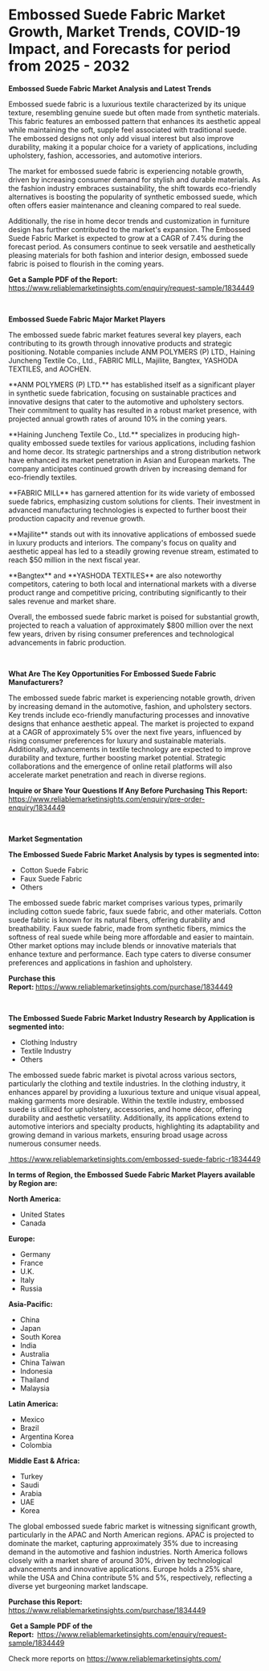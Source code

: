 <p><h1>Embossed Suede Fabric Market Growth, Market Trends, COVID-19 Impact, and Forecasts for period from 2025 - 2032</h1></p><p><strong>Embossed Suede Fabric Market Analysis and Latest Trends</strong></p>
<p><p>Embossed suede fabric is a luxurious textile characterized by its unique texture, resembling genuine suede but often made from synthetic materials. This fabric features an embossed pattern that enhances its aesthetic appeal while maintaining the soft, supple feel associated with traditional suede. The embossed designs not only add visual interest but also improve durability, making it a popular choice for a variety of applications, including upholstery, fashion, accessories, and automotive interiors.</p><p>The market for embossed suede fabric is experiencing notable growth, driven by increasing consumer demand for stylish and durable materials. As the fashion industry embraces sustainability, the shift towards eco-friendly alternatives is boosting the popularity of synthetic embossed suede, which often offers easier maintenance and cleaning compared to real suede. </p><p>Additionally, the rise in home decor trends and customization in furniture design has further contributed to the market's expansion. The Embossed Suede Fabric Market is expected to grow at a CAGR of 7.4% during the forecast period. As consumers continue to seek versatile and aesthetically pleasing materials for both fashion and interior design, embossed suede fabric is poised to flourish in the coming years.</p></p>
<p><strong>Get a Sample PDF of the Report:&nbsp;</strong> <a href="https://www.reliablemarketinsights.com/enquiry/request-sample/1834449?utm_campaign=2214&utm_medium=2&utm_source=Github&utm_content=ia&utm_term=02042025&utm_id=embossed-suede-fabric">https://www.reliablemarketinsights.com/enquiry/request-sample/1834449</a></p>
<p>&nbsp;</p>
<p><strong>Embossed Suede Fabric Major Market Players</strong></p>
<p><p>The embossed suede fabric market features several key players, each contributing to its growth through innovative products and strategic positioning. Notable companies include ANM POLYMERS (P) LTD., Haining Juncheng Textile Co., Ltd., FABRIC MILL, Majilite, Bangtex, YASHODA TEXTILES, and AOCHEN. </p><p>**ANM POLYMERS (P) LTD.** has established itself as a significant player in synthetic suede fabrication, focusing on sustainable practices and innovative designs that cater to the automotive and upholstery sectors. Their commitment to quality has resulted in a robust market presence, with projected annual growth rates of around 10% in the coming years.</p><p>**Haining Juncheng Textile Co., Ltd.** specializes in producing high-quality embossed suede textiles for various applications, including fashion and home decor. Its strategic partnerships and a strong distribution network have enhanced its market penetration in Asian and European markets. The company anticipates continued growth driven by increasing demand for eco-friendly textiles.</p><p>**FABRIC MILL** has garnered attention for its wide variety of embossed suede fabrics, emphasizing custom solutions for clients. Their investment in advanced manufacturing technologies is expected to further boost their production capacity and revenue growth.</p><p>**Majilite** stands out with its innovative applications of embossed suede in luxury products and interiors. The company's focus on quality and aesthetic appeal has led to a steadily growing revenue stream, estimated to reach $50 million in the next fiscal year.</p><p>**Bangtex** and **YASHODA TEXTILES** are also noteworthy competitors, catering to both local and international markets with a diverse product range and competitive pricing, contributing significantly to their sales revenue and market share.</p><p>Overall, the embossed suede fabric market is poised for substantial growth, projected to reach a valuation of approximately $800 million over the next few years, driven by rising consumer preferences and technological advancements in fabric production.</p></p>
<p>&nbsp;</p>
<p><strong>What Are The Key Opportunities For Embossed Suede Fabric Manufacturers?</strong></p>
<p><p>The embossed suede fabric market is experiencing notable growth, driven by increasing demand in the automotive, fashion, and upholstery sectors. Key trends include eco-friendly manufacturing processes and innovative designs that enhance aesthetic appeal. The market is projected to expand at a CAGR of approximately 5% over the next five years, influenced by rising consumer preferences for luxury and sustainable materials. Additionally, advancements in textile technology are expected to improve durability and texture, further boosting market potential. Strategic collaborations and the emergence of online retail platforms will also accelerate market penetration and reach in diverse regions.</p></p>
<p><strong>Inquire or Share Your Questions If Any Before Purchasing This Report:</strong> <a href="https://www.reliablemarketinsights.com/enquiry/pre-order-enquiry/1834449?utm_campaign=2214&utm_medium=2&utm_source=Github&utm_content=ia&utm_term=02042025&utm_id=embossed-suede-fabric">https://www.reliablemarketinsights.com/enquiry/pre-order-enquiry/1834449</a></p>
<p>&nbsp;</p>
<p><strong>Market Segmentation</strong></p>
<p><strong>The Embossed Suede Fabric Market Analysis by types is segmented into:</strong></p>
<p><ul><li>Cotton Suede Fabric</li><li>Faux Suede Fabric</li><li>Others</li></ul></p>
<p><p>The embossed suede fabric market comprises various types, primarily including cotton suede fabric, faux suede fabric, and other materials. Cotton suede fabric is known for its natural fibers, offering durability and breathability. Faux suede fabric, made from synthetic fibers, mimics the softness of real suede while being more affordable and easier to maintain. Other market options may include blends or innovative materials that enhance texture and performance. Each type caters to diverse consumer preferences and applications in fashion and upholstery.</p></p>
<p><strong>Purchase this Report:&nbsp;</strong><a href="https://www.reliablemarketinsights.com/purchase/1834449?utm_campaign=2214&utm_medium=2&utm_source=Github&utm_content=ia&utm_term=02042025&utm_id=embossed-suede-fabric">https://www.reliablemarketinsights.com/purchase/1834449</a></p>
<p>&nbsp;</p>
<p><strong>The Embossed Suede Fabric Market Industry Research by Application is segmented into:</strong></p>
<p><ul><li>Clothing Industry</li><li>Textile Industry</li><li>Others</li></ul></p>
<p><p>The embossed suede fabric market is pivotal across various sectors, particularly the clothing and textile industries. In the clothing industry, it enhances apparel by providing a luxurious texture and unique visual appeal, making garments more desirable. Within the textile industry, embossed suede is utilized for upholstery, accessories, and home décor, offering durability and aesthetic versatility. Additionally, its applications extend to automotive interiors and specialty products, highlighting its adaptability and growing demand in various markets, ensuring broad usage across numerous consumer needs.</p></p>
<p><a href="https://www.reliablemarketinsights.com/embossed-suede-fabric-r1834449?utm_campaign=2214&utm_medium=2&utm_source=Github&utm_content=ia&utm_term=02042025&utm_id=embossed-suede-fabric">&nbsp;https://www.reliablemarketinsights.com/embossed-suede-fabric-r1834449</a></p>
<p><strong>In terms of Region, the Embossed Suede Fabric Market Players available by Region are:</strong></p>
<p>
    <p> <strong> North America: </strong>
        <ul>
            <li>United States</li>
            <li>Canada</li>
        </ul>
        </p> 
    <p> <strong> Europe: </strong>
        <ul>
            <li>Germany</li>
            <li>France</li>
            <li>U.K.</li>
            <li>Italy</li>
            <li>Russia</li>
        </ul>
        </p> 
    <p> <strong> Asia-Pacific: </strong>
        <ul>
            <li>China</li>
            <li>Japan</li>
            <li>South Korea</li>
            <li>India</li>
            <li>Australia</li>
            <li>China Taiwan</li>
            <li>Indonesia</li>
            <li>Thailand</li>
            <li>Malaysia</li>
        </ul>
        </p> 
    <p> <strong> Latin America: </strong>
        <ul>
            <li>Mexico</li>
            <li>Brazil</li>
            <li>Argentina Korea</li>
            <li>Colombia</li>
        </ul>
        </p> 
    <p> <strong> Middle East & Africa: </strong>
        <ul>
            <li>Turkey</li>
            <li>Saudi</li>
            <li>Arabia</li>
            <li>UAE</li>
            <li>Korea</li>
        </ul>
    </p>
    </p>
<p><p>The global embossed suede fabric market is witnessing significant growth, particularly in the APAC and North American regions. APAC is projected to dominate the market, capturing approximately 35% due to increasing demand in the automotive and fashion industries. North America follows closely with a market share of around 30%, driven by technological advancements and innovative applications. Europe holds a 25% share, while the USA and China contribute 5% and 5%, respectively, reflecting a diverse yet burgeoning market landscape.</p></p>
<p><strong>Purchase this Report: </strong><a href="https://www.reliablemarketinsights.com/purchase/1834449?utm_campaign=2214&utm_medium=2&utm_source=Github&utm_content=ia&utm_term=02042025&utm_id=embossed-suede-fabric">https://www.reliablemarketinsights.com/purchase/1834449</a></p>
<p>&nbsp;<strong>Get a Sample PDF of the Report:&nbsp;&nbsp;</strong><a href="https://www.reliablemarketinsights.com/enquiry/request-sample/1834449?utm_campaign=2214&utm_medium=2&utm_source=Github&utm_content=ia&utm_term=02042025&utm_id=embossed-suede-fabric">https://www.reliablemarketinsights.com/enquiry/request-sample/1834449</a></p>
<p><strong></strong></p>
<p>Check more reports on <a href="https://www.reliablemarketinsights.com/?utm_campaign=2214&utm_medium=2&utm_source=Github&utm_content=ia&utm_term=02042025&utm_id=embossed-suede-fabric">https://www.reliablemarketinsights.com/</a></p>